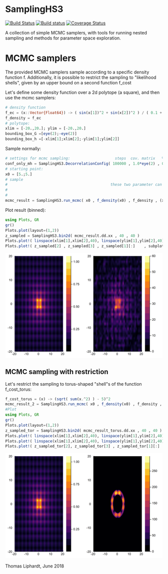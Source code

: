 # SamplingHS3
[![Build Status](https://travis-ci.org/lithom/SamplingHS3.jl.svg?branch=master)](https://travis-ci.org/lithom/SamplingHS3.jl)  [![Build status](https://ci.appveyor.com/api/projects/status/le0qla5a7i34adal/branch/master?svg=true)](https://ci.appveyor.com/project/lithom/samplinghs3-jl/branch/master)
  [![Coverage Status](https://coveralls.io/repos/github/lithom/SamplingHS3.jl/badge.svg?branch=master)](https://coveralls.io/github/lithom/SamplingHS3.jl?branch=master)

A collection of simple MCMC samplers, with tools for running nested sampling and methods for parameter space exploration.


# MCMC samplers
The provided MCMC samplers sample according to a specific density function f. Additionally, it is possible to restrict the sampling to "likelihood shells", given by an upper bound on a second function f_cost

Let's define some density function over a 2d polytope (a square), and then use the mcmc samplers:
```julia
# density function
f_ec = (x::Vector{Float64}) -> ( sin(x[1])^2 + sin(x[2])^2 ) / ( 0.1 + x[1]*x[1] + x[2]*x[2] )^(1/2.5)
f_density = f_ec
# polytope:
xlim = [-20.,20.]; ylim = [-20.,20.]
bounding_box_G =[eye(2);-eye(2)]
bounding_box_h =[-xlim[1];xlim[2];-ylim[1];ylim[2]]
```

Sample normally:
```julia
# settings for mcmc sampling:                    steps  cov. matrix   %hr   %mh
conf_only_mh = SamplingHS3.DecorrelationConfig( 100000 , 1.0*eye(2) , 0.0 , 1.0 )
# starting point:
x0 = [5.;5.]
# sample
#                                              these two parameter can be used to restrict the sampled space
#                                                                         ___|___
#                                                                        |       | 
mcmc_result = SamplingHS3.run_mcmc( x0 , f_density(x0) , f_density , (x) -> 0 , 1.0 , bounding_box_G  , bounding_box_h , conf_only_mh )
```

Plot result (binned):
```julia
using Plots, GR
gr()
Plots.plot(layout=(1,2))
z_sampled = SamplingHS3.bin2d( mcmc_result.dd.xx , 40 , 40 )
Plots.plot!( linspace(xlim[1],xlim[2],40), linspace(ylim[1],ylim[2],40) , (x,y) -> f_density([x;y]) , subplot=1 , st = [:contourf])
Plots.plot!( z_sampled[2] , z_sampled[3] , z_sampled[1][:]    , subplot=2 , st = [:contourf])
```

![Inverted egg crate function](https://github.com/lithom/SamplingHS3.jl/blob/master/resources/two_ec_densities.png
)


## MCMC sampling with restriction
Let's restrict the sampling to torus-shaped "shell"s of the function f_cost_torus:
```julia
f_cost_torus = (x) -> (sqrt( sum(x.^2) ) - 5)^2
mcmc_result_2 = SamplingHS3.run_mcmc( x0 , f_density(x0) , f_density , f_cost_torus , 1.0 , bounding_box_G  , bounding_box_h , conf_only_mh )
#Plot
using Plots, GR
gr()
Plots.plot(layout=(1,2))
z_sampled_tor = SamplingHS3.bin2d( mcmc_result_torus.dd.xx , 40 , 40 )
Plots.plot!( linspace(xlim[1],xlim[2],40), linspace(ylim[1],ylim[2],40) , (x,y) -> f_density([x;y]) , subplot=1 , st = [:contourf])
Plots.plot!( linspace(xlim[1],xlim[2],40), linspace(ylim[1],ylim[2],40) , (x,y) -> 0. , subplot=2 , st = [:contourf]) # just black backround
Plots.plot!( z_sampled_tor[2], z_sampled_tor[3] , z_sampled_tor[1][:]    , subplot=2 , st = [:contourf] , xlim=[-20;20] , ylim=[-20;20])
```
![Inverted egg crate function, restricted to torus at distance 5 from center](https://github.com/lithom/SamplingHS3.jl/blob/master/resources/two_ec_densities_torus.png
)





Thomas Liphardt, June 2018
